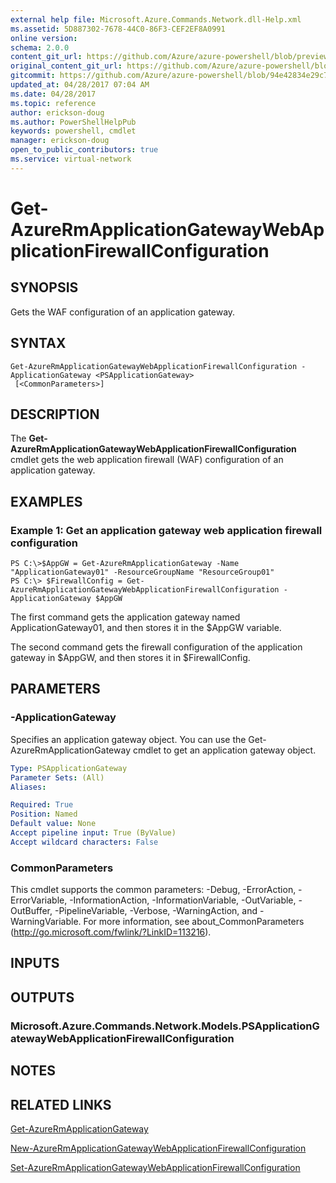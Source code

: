 ```yaml
---
external help file: Microsoft.Azure.Commands.Network.dll-Help.xml
ms.assetid: 5D887302-7678-44C0-86F3-CEF2EF8A0991
online version:
schema: 2.0.0
content_git_url: https://github.com/Azure/azure-powershell/blob/preview/src/ResourceManager/Network/Commands.Network/help/Get-AzureRmApplicationGatewayWebApplicationFirewallConfiguration.md
original_content_git_url: https://github.com/Azure/azure-powershell/blob/preview/src/ResourceManager/Network/Commands.Network/help/Get-AzureRmApplicationGatewayWebApplicationFirewallConfiguration.md
gitcommit: https://github.com/Azure/azure-powershell/blob/94e42834e29c78cafba9e3f1e99e14af92561036
updated_at: 04/28/2017 07:04 AM
ms.date: 04/28/2017
ms.topic: reference
author: erickson-doug
ms.author: PowerShellHelpPub
keywords: powershell, cmdlet
manager: erickson-doug
open_to_public_contributors: true
ms.service: virtual-network
---
```


# Get-AzureRmApplicationGatewayWebApplicationFirewallConfiguration

## SYNOPSIS
Gets the WAF configuration of an application gateway.

## SYNTAX

```
Get-AzureRmApplicationGatewayWebApplicationFirewallConfiguration -ApplicationGateway <PSApplicationGateway>
 [<CommonParameters>]
```

## DESCRIPTION
The **Get-AzureRmApplicationGatewayWebApplicationFirewallConfiguration** cmdlet gets the web application firewall (WAF) configuration of an application gateway.

## EXAMPLES

### Example 1: Get an application gateway web application firewall configuration
```
PS C:\>$AppGW = Get-AzureRmApplicationGateway -Name "ApplicationGateway01" -ResourceGroupName "ResourceGroup01"
PS C:\> $FirewallConfig = Get-AzureRmApplicationGatewayWebApplicationFirewallConfiguration -ApplicationGateway $AppGW
```

The first command gets the application gateway named ApplicationGateway01, and then stores it in the $AppGW variable.

The second command gets the firewall configuration of the application gateway in $AppGW, and then stores it in $FirewallConfig.

## PARAMETERS

### -ApplicationGateway
Specifies an application gateway object.
You can use the Get-AzureRmApplicationGateway cmdlet to get an application gateway object.

```yaml
Type: PSApplicationGateway
Parameter Sets: (All)
Aliases: 

Required: True
Position: Named
Default value: None
Accept pipeline input: True (ByValue)
Accept wildcard characters: False
```

### CommonParameters
This cmdlet supports the common parameters: -Debug, -ErrorAction, -ErrorVariable, -InformationAction, -InformationVariable, -OutVariable, -OutBuffer, -PipelineVariable, -Verbose, -WarningAction, and -WarningVariable. For more information, see about_CommonParameters (http://go.microsoft.com/fwlink/?LinkID=113216).

## INPUTS

## OUTPUTS

### Microsoft.Azure.Commands.Network.Models.PSApplicationGatewayWebApplicationFirewallConfiguration

## NOTES

## RELATED LINKS

[Get-AzureRmApplicationGateway](./Get-AzureRmApplicationGateway.md)

[New-AzureRmApplicationGatewayWebApplicationFirewallConfiguration](./New-AzureRmApplicationGatewayWebApplicationFirewallConfiguration.md)

[Set-AzureRmApplicationGatewayWebApplicationFirewallConfiguration](./Set-AzureRmApplicationGatewayWebApplicationFirewallConfiguration.md)


